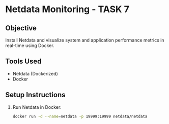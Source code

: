 
# Netdata Monitoring - TASK 7

## Objective
Install Netdata and visualize system and application performance metrics in real-time using Docker.

## Tools Used
- Netdata (Dockerized)
- Docker

## Setup Instructions

1. Run Netdata in Docker:
   ```bash
   docker run -d --name=netdata -p 19999:19999 netdata/netdata
